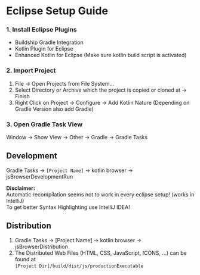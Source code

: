 # Eclipse Setup Guide #

### 1. Install Eclipse Plugins ###

- Buildship Gradle Integration
- Kotlin Plugin for Eclipse
- Enhanced Kotlin for Eclipse (Make sure kotlin build script is activated)

### 2. Import Project ###

1. File &rarr; Open Projects from File System...
2. Select Directory or Archive which the project is copied or cloned at &rarr; Finish
4. Right Click on Project &rarr; Configure &rarr; Add Kotlin Nature (Depending on Gradle Version also add Gradle)

### 3. Open Gradle Task View ###

Window &rarr; Show View &rarr; Other &rarr; Gradle &rarr; Gradle Tasks

## Development ##

Gradle Tasks &rarr; `[Project Name]` &rarr; kotlin browser &rarr; jsBrowserDevelopmentRun

**Disclaimer:**\
Automatic recompilation seems not to work in every eclipse setup! (works in IntelliJ)\
To get better Syntax Highlighting use IntelliJ IDEA!

## Distribution ##

1. Gradle Tasks &rarr; [Project Name] &rarr; kotlin browser &rarr; jsBrowserDistribution
2. The Distributed Web Files (HTML, CSS, JavaScript, ICONS, ...) can be found at\
```[Project Dir]/build/dist/js/productionExecutable``` 


